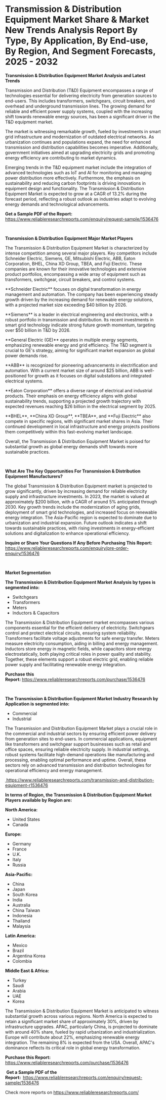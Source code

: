 <p><h1>Transmission & Distribution Equipment Market Share & Market New Trends Analysis Report By Type, By Application, By End-use, By Region, And Segment Forecasts, 2025 - 2032</h1></p><p><strong>Transmission & Distribution Equipment Market Analysis and Latest Trends</strong></p>
<p><p>Transmission and Distribution (T&D) Equipment encompasses a range of technologies essential for delivering electricity from generation sources to end-users. This includes transformers, switchgears, circuit breakers, and overhead and underground transmission lines. The growing demand for reliable and efficient power supply systems, coupled with the increasing shift towards renewable energy sources, has been a significant driver in the T&D equipment market. </p><p>The market is witnessing remarkable growth, fueled by investments in smart grid infrastructure and modernization of outdated electrical networks. As urbanization continues and populations expand, the need for enhanced transmission and distribution capabilities becomes imperative. Additionally, government initiatives aimed at upgrading electricity grids and promoting energy efficiency are contributing to market dynamics.</p><p>Emerging trends in the T&D equipment market include the integration of advanced technologies such as IoT and AI for monitoring and managing power distribution more effectively. Furthermore, the emphasis on sustainability and reducing carbon footprints is driving innovations in equipment design and functionality. The Transmission & Distribution Equipment Market is expected to grow at a CAGR of 13.2% during the forecast period, reflecting a robust outlook as industries adapt to evolving energy demands and technological advancements.</p></p>
<p><strong>Get a Sample PDF of the Report:&nbsp;</strong> <a href="https://www.reliableresearchreports.com/enquiry/request-sample/1536476?utm_campaign=2224&utm_medium=2&utm_source=Github&utm_content=ia&utm_term=27022025&utm_id=transmission-distribution-equipment">https://www.reliableresearchreports.com/enquiry/request-sample/1536476</a></p>
<p>&nbsp;</p>
<p><strong>Transmission & Distribution Equipment Major Market Players</strong></p>
<p><p>The Transmission & Distribution Equipment Market is characterized by intense competition among several major players. Key competitors include Schneider Electric, Siemens, GE, Mitsubishi Electric, ABB, Eaton Corporation, BHEL, China XD Group, TBEA, and Fuji Electric. These companies are known for their innovative technologies and extensive product portfolios, encompassing a wide array of equipment such as transformers, switchgear, circuit breakers, and control systems.</p><p>**Schneider Electric** focuses on digital transformation in energy management and automation. The company has been experiencing steady growth driven by the increasing demand for renewable energy solutions, with a projected market size exceeding $40 billion by 2026.</p><p>**Siemens** is a leader in electrical engineering and electronics, with a robust portfolio in transmission and distribution. Its recent investments in smart grid technology indicate strong future growth momentum, targeting over $50 billion in T&D by 2026.</p><p>**General Electric (GE)** operates in multiple energy segments, emphasizing renewable energy and grid efficiency. The T&D segment is crucial to GE's strategy, aiming for significant market expansion as global power demands rise.</p><p>**ABB** is recognized for pioneering advancements in electrification and automation. With a current market size of around $25 billion, ABB is well-positioned for growth as it focuses on digital substations and integrated electrical systems.</p><p>**Eaton Corporation** offers a diverse range of electrical and industrial products. Their emphasis on energy efficiency aligns with global sustainability trends, supporting a projected growth trajectory with expected revenues reaching $26 billion in the electrical segment by 2025.</p><p>**BHEL**, **China XD Group**, **TBEA**, and **Fuji Electric** also compete in specific regions, with significant market shares in Asia. Their continued development in local infrastructure and energy projects positions them competitively within this fast-evolving market landscape. </p><p>Overall, the Transmission & Distribution Equipment Market is poised for substantial growth as global energy demands shift towards more sustainable practices.</p></p>
<p>&nbsp;</p>
<p><strong>What Are The Key Opportunities For Transmission & Distribution Equipment Manufacturers?</strong></p>
<p><p>The global Transmission & Distribution Equipment market is projected to grow significantly, driven by increasing demand for reliable electricity supply and infrastructure investments. In 2023, the market is valued at approximately $200 billion, with a CAGR of around 5% anticipated through 2030. Key growth trends include the modernization of aging grids, deployment of smart grid technologies, and increased focus on renewable energy integration. The Asia-Pacific region is expected to dominate due to urbanization and industrial expansion. Future outlook indicates a shift towards sustainable practices, with rising investments in energy-efficient solutions and digitalization to enhance operational efficiency.</p></p>
<p><strong>Inquire or Share Your Questions If Any Before Purchasing This Report:</strong> <a href="https://www.reliableresearchreports.com/enquiry/pre-order-enquiry/1536476?utm_campaign=2224&utm_medium=2&utm_source=Github&utm_content=ia&utm_term=27022025&utm_id=transmission-distribution-equipment">https://www.reliableresearchreports.com/enquiry/pre-order-enquiry/1536476</a></p>
<p>&nbsp;</p>
<p><strong>Market Segmentation</strong></p>
<p><strong>The Transmission & Distribution Equipment Market Analysis by types is segmented into:</strong></p>
<p><ul><li>Switchgears</li><li>Transformers</li><li>Meters</li><li>Inductors & Capacitors</li></ul></p>
<p><p>The Transmission & Distribution Equipment market encompasses various components essential for the efficient delivery of electricity. Switchgears control and protect electrical circuits, ensuring system reliability. Transformers facilitate voltage adjustments for safe energy transfer. Meters measure electricity consumption, aiding in billing and energy management. Inductors store energy in magnetic fields, while capacitors store energy electrostatically, both playing critical roles in power quality and stability. Together, these elements support a robust electric grid, enabling reliable power supply and facilitating renewable energy integration.</p></p>
<p><strong>Purchase this Report:&nbsp;</strong><a href="https://www.reliableresearchreports.com/purchase/1536476?utm_campaign=2224&utm_medium=2&utm_source=Github&utm_content=ia&utm_term=27022025&utm_id=transmission-distribution-equipment">https://www.reliableresearchreports.com/purchase/1536476</a></p>
<p>&nbsp;</p>
<p><strong>The Transmission & Distribution Equipment Market Industry Research by Application is segmented into:</strong></p>
<p><ul><li>Commercial</li><li>Industrial</li></ul></p>
<p><p>The Transmission and Distribution Equipment Market plays a crucial role in the commercial and industrial sectors by ensuring efficient power delivery from generation sites to end-users. In commercial applications, equipment like transformers and switchgear support businesses such as retail and office spaces, ensuring reliable electricity supply. In industrial settings, robust systems facilitate high-demand operations like manufacturing and processing, enabling optimal performance and uptime. Overall, these sectors rely on advanced transmission and distribution technologies for operational efficiency and energy management.</p></p>
<p><a href="https://www.reliableresearchreports.com/transmission-and-distribution-equipment-r1536476?utm_campaign=2224&utm_medium=2&utm_source=Github&utm_content=ia&utm_term=27022025&utm_id=transmission-distribution-equipment">&nbsp;https://www.reliableresearchreports.com/transmission-and-distribution-equipment-r1536476</a></p>
<p><strong>In terms of Region, the Transmission & Distribution Equipment Market Players available by Region are:</strong></p>
<p>
    <p> <strong> North America: </strong>
        <ul>
            <li>United States</li>
            <li>Canada</li>
        </ul>
        </p> 
    <p> <strong> Europe: </strong>
        <ul>
            <li>Germany</li>
            <li>France</li>
            <li>U.K.</li>
            <li>Italy</li>
            <li>Russia</li>
        </ul>
        </p> 
    <p> <strong> Asia-Pacific: </strong>
        <ul>
            <li>China</li>
            <li>Japan</li>
            <li>South Korea</li>
            <li>India</li>
            <li>Australia</li>
            <li>China Taiwan</li>
            <li>Indonesia</li>
            <li>Thailand</li>
            <li>Malaysia</li>
        </ul>
        </p> 
    <p> <strong> Latin America: </strong>
        <ul>
            <li>Mexico</li>
            <li>Brazil</li>
            <li>Argentina Korea</li>
            <li>Colombia</li>
        </ul>
        </p> 
    <p> <strong> Middle East & Africa: </strong>
        <ul>
            <li>Turkey</li>
            <li>Saudi</li>
            <li>Arabia</li>
            <li>UAE</li>
            <li>Korea</li>
        </ul>
    </p>
    </p>
<p><p>The Transmission & Distribution Equipment Market is anticipated to witness substantial growth across various regions. North America is expected to retain a significant market share of approximately 30%, driven by infrastructure upgrades. APAC, particularly China, is projected to dominate with around 40% share, fueled by rapid urbanization and industrialization. Europe will contribute about 22%, emphasizing renewable energy integration. The remaining 8% is expected from the USA. Overall, APAC's dominance reflects its critical role in global energy transformation.</p></p>
<p><strong>Purchase this Report: </strong><a href="https://www.reliableresearchreports.com/purchase/1536476?utm_campaign=2224&utm_medium=2&utm_source=Github&utm_content=ia&utm_term=27022025&utm_id=transmission-distribution-equipment">https://www.reliableresearchreports.com/purchase/1536476</a></p>
<p>&nbsp;<strong>Get a Sample PDF of the Report:&nbsp;&nbsp;</strong><a href="https://www.reliableresearchreports.com/enquiry/request-sample/1536476?utm_campaign=2224&utm_medium=2&utm_source=Github&utm_content=ia&utm_term=27022025&utm_id=transmission-distribution-equipment">https://www.reliableresearchreports.com/enquiry/request-sample/1536476</a></p>
<p><strong></strong></p>
<p>Check more reports on <a href="https://www.reliableresearchreports.com/?utm_campaign=2224&utm_medium=2&utm_source=Github&utm_content=ia&utm_term=27022025&utm_id=transmission-distribution-equipment">https://www.reliableresearchreports.com/</a></p>